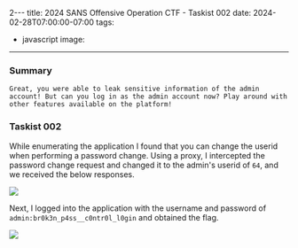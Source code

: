 2---
title: 2024 SANS Offensive Operation CTF - Taskist 002
date: 2024-02-28T07:00:00-07:00
tags:
  - javascript
image: 
---


### Summary
```
Great, you were able to leak sensitive information of the admin account! But can you log in as the admin account now? Play around with other features available on the platform!
```

### Taskist 002

While enumerating the application I found that you can change the userid when performing a password change. Using a proxy, I intercepted the password change request and changed it to the admin's userid of `64`, and we received the below responses.

![](/2024sansctf/taskist002.png)

Next, I logged into the application with the username and password of `admin:br0k3n_p4ss__c0ntr0l_l0gin` and obtained the flag.

![](/2024sansctf/taskist002-2.png)









